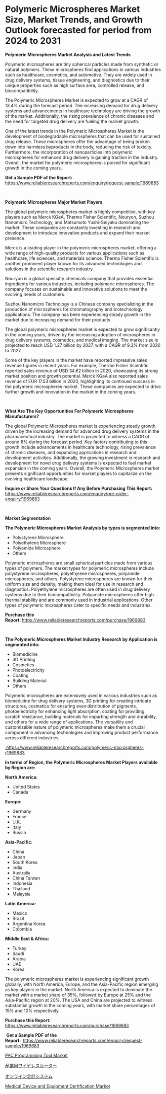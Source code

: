 <p><h1>Polymeric Microspheres Market Size, Market Trends, and Growth Outlook forecasted for period from 2024 to 2031</h1></p><p><strong>Polymeric Microspheres Market Analysis and Latest Trends</strong></p>
<p><p>Polymeric microspheres are tiny spherical particles made from synthetic or natural polymers. These microspheres find applications in various industries such as healthcare, cosmetics, and automotive. They are widely used in drug delivery systems, tissue engineering, and diagnostics due to their unique properties such as high surface area, controlled release, and biocompatibility.</p><p>The Polymeric Microspheres Market is expected to grow at a CAGR of 13.4% during the forecast period. The increasing demand for drug delivery systems and advancements in healthcare technology are driving the growth of the market. Additionally, the rising prevalence of chronic diseases and the need for targeted drug delivery are fueling the market growth.</p><p>One of the latest trends in the Polymeric Microspheres Market is the development of biodegradable microspheres that can be used for sustained drug release. These microspheres offer the advantage of being broken down into harmless byproducts in the body, reducing the risk of toxicity. Furthermore, the incorporation of nanoparticles into polymeric microspheres for enhanced drug delivery is gaining traction in the industry. Overall, the market for polymeric microspheres is poised for significant growth in the coming years.</p></p>
<p><strong>Get a Sample PDF of the Report:&nbsp;</strong> <a href="https://www.reliableresearchreports.com/enquiry/request-sample/1969683">https://www.reliableresearchreports.com/enquiry/request-sample/1969683</a></p>
<p>&nbsp;</p>
<p><strong>Polymeric Microspheres Major Market Players</strong></p>
<p><p>The global polymeric microspheres market is highly competitive, with key players such as Merck KGaA, Thermo Fisher Scientific, Nouryon, Suzhou Nanomicro Technology, and Matsumoto Yushi-Seiyaku dominating the market. These companies are constantly investing in research and development to introduce innovative products and expand their market presence.</p><p>Merck is a leading player in the polymeric microspheres market, offering a wide range of high-quality products for various applications such as healthcare, life sciences, and materials science. Thermo Fisher Scientific is another prominent player known for its advanced technologies and solutions in the scientific research industry.</p><p>Nouryon is a global specialty chemicals company that provides essential ingredients for various industries, including polymeric microspheres. The company focuses on sustainable and innovative solutions to meet the evolving needs of customers.</p><p>Suzhou Nanomicro Technology is a Chinese company specializing in the production of microspheres for chromatography and biotechnology applications. The company has been experiencing steady growth in the market due to increasing demand for their products.</p><p>The global polymeric microspheres market is expected to grow significantly in the coming years, driven by the increasing adoption of microspheres in drug delivery systems, cosmetics, and medical imaging. The market size is projected to reach USD 1.27 billion by 2027, with a CAGR of 9.3% from 2020 to 2027.</p><p>Some of the key players in the market have reported impressive sales revenue figures in recent years. For example, Thermo Fisher Scientific reported sales revenue of USD 34.62 billion in 2020, showcasing its strong market position and growth potential. Merck KGaA also reported sales revenue of EUR 17.53 billion in 2020, highlighting its continued success in the polymeric microspheres market. These companies are expected to drive further growth and innovation in the market in the coming years.</p></p>
<p>&nbsp;</p>
<p><strong>What Are The Key Opportunities For Polymeric Microspheres Manufacturers?</strong></p>
<p><p>The global Polymeric Microspheres market is experiencing steady growth, driven by the increasing demand for advanced drug delivery systems in the pharmaceutical industry. The market is projected to witness a CAGR of around 8% during the forecast period. Key factors contributing to this growth include advancements in healthcare technology, rising prevalence of chronic diseases, and expanding applications in research and development activities. Additionally, the growing investment in research and development for novel drug delivery systems is expected to fuel market expansion in the coming years. Overall, the Polymeric Microspheres market presents significant opportunities for market players to capitalize on the evolving healthcare landscape.</p></p>
<p><strong>Inquire or Share Your Questions If Any Before Purchasing This Report:</strong> <a href="https://www.reliableresearchreports.com/enquiry/pre-order-enquiry/1969683">https://www.reliableresearchreports.com/enquiry/pre-order-enquiry/1969683</a></p>
<p>&nbsp;</p>
<p><strong>Market Segmentation</strong></p>
<p><strong>The Polymeric Microspheres Market Analysis by types is segmented into:</strong></p>
<p><ul><li>Polystyrene Microsphere</li><li>Polyethylene Microsphere</li><li>Polyamide Microsphere</li><li>Others</li></ul></p>
<p><p>Polymeric microspheres are small spherical particles made from various types of polymers. The market types for polymeric microspheres include polystyrene microspheres, polyethylene microspheres, polyamide microspheres, and others. Polystyrene microspheres are known for their uniform size and density, making them ideal for use in research and diagnostics. Polyethylene microspheres are often used in drug delivery systems due to their biocompatibility. Polyamide microspheres offer high thermal stability and are commonly used in industrial applications. Other types of polymeric microspheres cater to specific needs and industries.</p></p>
<p><strong>Purchase this Report:&nbsp;</strong><a href="https://www.reliableresearchreports.com/purchase/1969683">https://www.reliableresearchreports.com/purchase/1969683</a></p>
<p>&nbsp;</p>
<p><strong>The Polymeric Microspheres Market Industry Research by Application is segmented into:</strong></p>
<p><ul><li>Biomedicine</li><li>3D Printing</li><li>Cosmetics</li><li>Photoelectricity</li><li>Coating</li><li>Building Material</li><li>Others</li></ul></p>
<p><p>Polymeric microspheres are extensively used in various industries such as biomedicine for drug delivery systems, 3D printing for creating intricate structures, cosmetics for ensuring even distribution of pigments, photoelectricity for enhancing light absorption, coating for providing scratch resistance, building materials for imparting strength and durability, and others for a wide range of applications. The versatility and customizable nature of polymeric microspheres make them a crucial component in advancing technologies and improving product performance across different industries.</p></p>
<p><a href="https://www.reliableresearchreports.com/polymeric-microspheres-r1969683">&nbsp;https://www.reliableresearchreports.com/polymeric-microspheres-r1969683</a></p>
<p><strong>In terms of Region, the Polymeric Microspheres Market Players available by Region are:</strong></p>
<p>
    <p> <strong> North America: </strong>
        <ul>
            <li>United States</li>
            <li>Canada</li>
        </ul>
        </p> 
    <p> <strong> Europe: </strong>
        <ul>
            <li>Germany</li>
            <li>France</li>
            <li>U.K.</li>
            <li>Italy</li>
            <li>Russia</li>
        </ul>
        </p> 
    <p> <strong> Asia-Pacific: </strong>
        <ul>
            <li>China</li>
            <li>Japan</li>
            <li>South Korea</li>
            <li>India</li>
            <li>Australia</li>
            <li>China Taiwan</li>
            <li>Indonesia</li>
            <li>Thailand</li>
            <li>Malaysia</li>
        </ul>
        </p> 
    <p> <strong> Latin America: </strong>
        <ul>
            <li>Mexico</li>
            <li>Brazil</li>
            <li>Argentina Korea</li>
            <li>Colombia</li>
        </ul>
        </p> 
    <p> <strong> Middle East & Africa: </strong>
        <ul>
            <li>Turkey</li>
            <li>Saudi</li>
            <li>Arabia</li>
            <li>UAE</li>
            <li>Korea</li>
        </ul>
    </p>
    </p>
<p><p>The polymeric microspheres market is experiencing significant growth globally, with North America, Europe, and the Asia-Pacific region emerging as key players in the market. North America is expected to dominate the market with a market share of 35%, followed by Europe at 25% and the Asia-Pacific region at 20%. The USA and China are projected to witness substantial growth in the coming years, with market share percentages of 15% and 10% respectively.</p></p>
<p><strong>Purchase this Report: </strong><a href="https://www.reliableresearchreports.com/purchase/1969683">https://www.reliableresearchreports.com/purchase/1969683</a></p>
<p>&nbsp;<strong>Get a Sample PDF of the Report:&nbsp;&nbsp;</strong><a href="https://www.reliableresearchreports.com/enquiry/request-sample/1969683">https://www.reliableresearchreports.com/enquiry/request-sample/1969683</a></p>
<p><strong></strong></p>
<p><p><a href="https://github.com/wrwgzwbr35/Market-Research-Report-List-1/blob/main/pac-programming-tool-market.md">PAC Programming Tool Market</a></p><p><a href="https://medium.com/@rodhoppe07/%E7%94%A3%E6%A5%AD%E7%94%A8%E3%83%AF%E3%82%A4%E3%83%A4%E3%83%AC%E3%82%B9%E3%83%AB%E3%83%BC%E3%82%BF%E3%83%BC%E3%81%AE%E5%B8%82%E5%A0%B4%E5%88%86%E6%9E%90-%E3%81%9D%E3%81%AEcagr-%E5%B8%82%E5%A0%B4%E3%82%BB%E3%82%B0%E3%83%A1%E3%83%B3%E3%83%86%E3%83%BC%E3%82%B7%E3%83%A7%E3%83%B3-%E3%81%8A%E3%82%88%E3%81%B3%E3%82%B0%E3%83%AD%E3%83%BC%E3%83%90%E3%83%AB%E7%94%A3%E6%A5%AD%E3%81%AE%E6%A6%82%E8%A6%81-41ecb920c910">産業用ワイヤレスルーター</a></p><p><a href="https://medium.com/@thomassandoval55/%E3%82%AA%E3%83%B3%E3%83%A9%E3%82%A4%E3%83%B3%E4%BC%9A%E8%A8%88%E3%82%B7%E3%82%B9%E3%83%86%E3%83%A0%E5%B8%82%E5%A0%B4-%E7%AB%B6%E4%BA%89%E5%88%86%E6%9E%90-%E5%B8%82%E5%A0%B4%E5%8B%95%E5%90%91-2031%E5%B9%B4%E3%81%BE%E3%81%A7%E3%81%AE%E4%BA%88%E6%B8%AC-884d77a53058">オンライン会計システム</a></p><p><a href="https://github.com/mdhefjumiah/Market-Research-Report-List-1/blob/main/medical-device-and-equipment-certification-market.md">Medical Device and Equipment Certification Market</a></p></p>